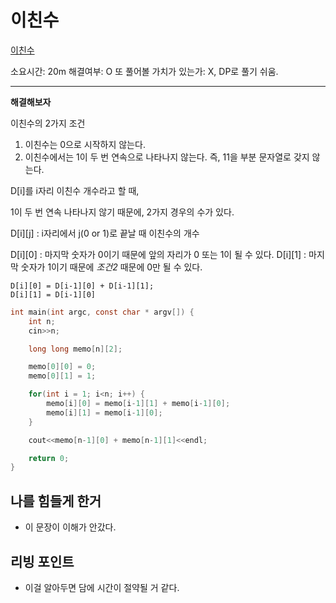 # 이친수

[이친수](https://www.acmicpc.net/problem/2193)

소요시간: 20m
해결여부: O
또 풀어볼 가치가 있는가: X, DP로 풀기 쉬움.

---

**해결해보자**

이친수의 2가지 조건

1. 이친수는 0으로 시작하지 않는다.
2. 이친수에서는 1이 두 번 연속으로 나타나지 않는다. 즉, 11을 부분 문자열로 갖지 않는다.

D[i]를 i자리 이친수 개수라고 할 때,

1이 두 번 연속 나타나지 않기 때문에, 2가지 경우의 수가 있다.

D[i][j] : i자리에서 j(0 or 1)로 끝날 때 이친수의 개수

D[i][0] : 마지막 숫자가 0이기 때문에 앞의 자리가 0 또는 1이 될 수 있다.
D[i][1] : 마지막 숫자가 1이기 때문에 _조건2_ 때문에 0만 될 수 있다.

```
D[i][0] = D[i-1][0] + D[i-1][1];
D[i][1] = D[i-1][0]
```

```C
int main(int argc, const char * argv[]) {
    int n;
    cin>>n;

    long long memo[n][2];

    memo[0][0] = 0;
    memo[0][1] = 1;

    for(int i = 1; i<n; i++) {
        memo[i][0] = memo[i-1][1] + memo[i-1][0];
        memo[i][1] = memo[i-1][0];
    }

    cout<<memo[n-1][0] + memo[n-1][1]<<endl;

    return 0;
}
```

## 나를 힘들게 한거

- 이 문장이 이해가 안갔다.

## 리빙 포인트

- 이걸 알아두면 담에 시간이 절약될 거 같다.
